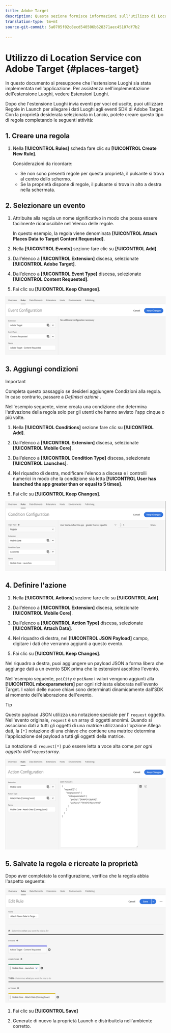 ```yaml
---
title: Adobe Target
description: Questa sezione fornisce informazioni sull'utilizzo di Location Service con Adobe Target.
translation-type: tm+mt
source-git-commit: 5a0705f02c8ecd540506b628371aec45107df7b2

---
```



# Utilizzo di Location Service con Adobe Target {#places-target}

In questo documento si presuppone che l'estensione Luoghi sia stata implementata nell'applicazione. Per assistenza nell'implementazione dell'estensione Luoghi, vedere Estensioni [](/help/places-ext-aep-sdks/places-extension/places-extension.md)Luoghi.

Dopo che l'estensione Luoghi invia eventi per voci ed uscite, puoi utilizzare Regole in Launch per allegare i dati Luoghi agli eventi SDK di Adobe Target. Con la proprietà desiderata selezionata in Lancio, potete creare questo tipo di regola completando le seguenti attività:

## 1. Creare una regola

1. Nella **[!UICONTROL Rules]** scheda fare clic su **[!UICONTROL Create New Rule]**.

   Considerazioni da ricordare:

   * Se non sono presenti regole per questa proprietà, il pulsante si trova al centro dello schermo.
   * Se la proprietà dispone di regole, il pulsante si trova in alto a destra nella schermata.

## 2. Selezionare un evento

1. Attribuite alla regola un nome significativo in modo che possa essere facilmente riconoscibile nell'elenco delle regole.

   In questo esempio, la regola viene denominata **[!UICONTROL Attach Places Data to Target Content Requested]**.

1. Nella **[!UICONTROL Events]** sezione fare clic su **[!UICONTROL Add]**.

1. Dall’elenco a **[!UICONTROL Extension]** discesa, selezionate **[!UICONTROL Adobe Target]**.

1. Dall’elenco a **[!UICONTROL Event Type]** discesa, selezionate **[!UICONTROL Content Requested]**.

1. Fai clic su **[!UICONTROL Keep Changes]**.

![aggiungere un evento](/help/assets/ad-setEvent_target.png)

## 3. Aggiungi condizioni

>[!IMPORTANT]
>
>Completa questo passaggio se desideri aggiungere Condizioni alla regola. In caso contrario, passare a *Definisci azione* .

Nell'esempio seguente, viene creata una condizione che determina l'attivazione della regola solo per gli utenti che hanno avviato l'app cinque o più volte.

1. Nella **[!UICONTROL Conditions]** sezione fare clic su **[!UICONTROL Add]**.

1. Dall’elenco a **[!UICONTROL Extension]** discesa, selezionate **[!UICONTROL Mobile Core]**.

1. Dall’elenco a **[!UICONTROL Condition Type]** discesa, selezionate **[!UICONTROL Launches]**.

1. Nel riquadro di destra, modificare l'elenco a discesa e i controlli numerici in modo che la condizione sia letta **[!UICONTROL User has launched the app greater than or equal to 5 times]**.

1. Fai clic su **[!UICONTROL Keep Changes]**.

![aggiungere una condizione](/help/assets/ad-setCondition_target.png)

## 4. Definire l'azione

1. Nella **[!UICONTROL Actions]** sezione fare clic su **[!UICONTROL Add]**.

1. Dall’elenco a **[!UICONTROL Extension]** discesa, selezionate **[!UICONTROL Mobile Core]**.

1. Dall’elenco a **[!UICONTROL Action Type]** discesa, selezionate **[!UICONTROL Attach Data]**.

1. Nel riquadro di destra, nel **[!UICONTROL JSON Payload]** campo, digitare i dati che verranno aggiunti a questo evento.

1. Fai clic su **[!UICONTROL Keep Changes]**.

Nel riquadro a destra, puoi aggiungere un payload JSON a forma libera che aggiunge dati a un evento SDK prima che le estensioni ascoltino l'evento.

Nell'esempio seguente, `poiCity` e `poiName` i valori vengono aggiunti alla **[!UICONTROL mboxparameters]** per ogni richiesta elaborata nell'evento Target. I valori delle nuove chiavi sono determinati dinamicamente dall'SDK al momento dell'elaborazione dell'evento.

>[!TIP]
>
>Questo payload JSON utilizza una notazione speciale per l' `request` oggetto. Nell'evento originale, `request` è un array di oggetti anonimi. Quando si associano dati a tutti gli oggetti di una matrice utilizzando l'opzione Allega dati, la `[*]` notazione di una chiave che contiene una matrice determina l'applicazione del payload a tutti gli oggetti della matrice.
>
>La notazione di `request[*]` può essere letta a voce alta come _per ogni oggetto dell'`request`array_.

![definire l'azione](/help/assets/ad-setAction-target.png)

## 5. Salvate la regola e ricreate la proprietà

Dopo aver completato la configurazione, verifica che la regola abbia l'aspetto seguente:

![regola completata](/help/assets/ad-ruleComplete-target.png)

1. Fai clic su **[!UICONTROL Save]**

1. Generate di nuovo la proprietà Launch e distribuitela nell'ambiente corretto.
